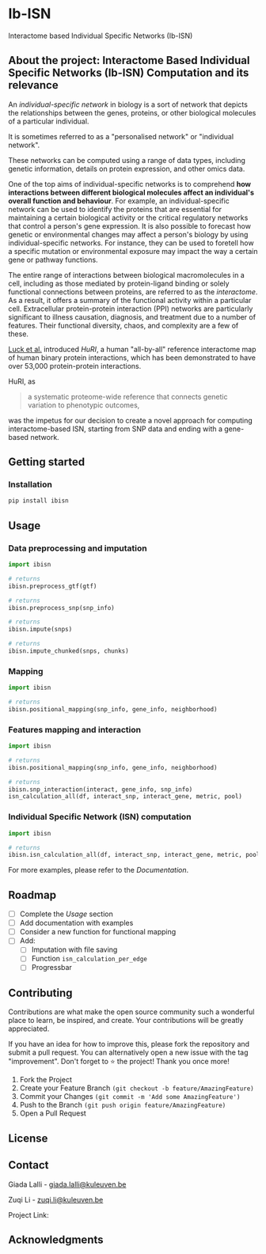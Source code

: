 # Ib-ISN
Interactome based Individual Specific Networks (Ib-ISN)

## About the project: Interactome Based Individual Specific Networks (Ib-ISN) Computation and its relevance

An *individual-specific network* in biology is a sort of network that depicts the relationships between the genes, proteins, or other biological molecules of a particular individual. 

It is sometimes referred to as a "personalised network" or "individual network". 

These networks can be computed using a range of data types, including genetic information, details on protein expression, and other omics data.

One of the top aims of individual-specific networks is to comprehend **how interactions between different biological molecules affect an individual's overall function and behaviour**. For example, an individual-specific network can be used to identify the proteins that are essential for maintaining a certain biological activity or the critical regulatory networks that control a person's gene expression. It is also possible to forecast how genetic or environmental changes may affect a person's biology by using individual-specific networks. For instance, they can be used to foretell how a specific mutation or environmental exposure may impact the way a certain gene or pathway functions.

The entire range of interactions between biological macromolecules in a cell, including as those mediated by protein-ligand binding or solely functional connections between proteins, are referred to as the *interactome*. As a result, it offers a summary of the functional activity within a particular cell. Extracellular protein-protein interaction (PPI) networks are particularly significant to illness causation, diagnosis, and treatment due to a number of features. Their functional diversity, chaos, and complexity are a few of these.

[Luck et al.](https://www.nature.com/articles/s41586-020-2188-x) introduced *HuRI*, a human "all-by-all" reference interactome map of human binary protein interactions, which has been demonstrated to have over 53,000 protein-protein interactions. 

HuRI, as 
> a systematic proteome-wide reference that connects genetic variation to phenotypic outcomes,

was the impetus for our decision to create a novel approach for computing interactome-based ISN, starting from SNP data and ending with a gene-based network.

## Getting started

### Installation

```bash
pip install ibisn
```

## Usage

### Data preprocessing and imputation

```python
import ibisn

# returns 
ibisn.preprocess_gtf(gtf)

# returns 
ibisn.preprocess_snp(snp_info)

# returns 
ibisn.impute(snps)

# returns 
ibisn.impute_chunked(snps, chunks)

```

### Mapping

```python
import ibisn

# returns 
ibisn.positional_mapping(snp_info, gene_info, neighborhood)

```
### Features mapping and interaction

```python
import ibisn

# returns 
ibisn.positional_mapping(snp_info, gene_info, neighborhood)

# returns 
ibisn.snp_interaction(interact, gene_info, snp_info)
isn_calculation_all(df, interact_snp, interact_gene, metric, pool)
```
### Individual Specific Network (ISN) computation

```python
import ibisn

# returns 
ibisn.isn_calculation_all(df, interact_snp, interact_gene, metric, pool)
```

For more examples, please refer to the _Documentation_.

## Roadmap
- [ ] Complete the _Usage_ section
- [ ] Add documentation with examples
- [ ] Consider a new function for functional mapping
- [ ] Add:
    - [ ] Imputation with file saving
    - [ ] Function ```isn_calculation_per_edge```
    - [ ] Progressbar

## Contributing

Contributions are what make the open source community such a wonderful place to learn, be inspired, and create. 
Your contributions will be greatly appreciated.

If you have an idea for how to improve this, please fork the repository and submit a pull request. You can alternatively open a new issue with the tag "improvement". Don't forget to :star: the project! Thank you once more!

1. Fork the Project
2. Create your Feature Branch `(git checkout -b feature/AmazingFeature)`
3. Commit your Changes `(git commit -m 'Add some AmazingFeature')`
4. Push to the Branch `(git push origin feature/AmazingFeature)`
5. Open a Pull Request

## License

## Contact
Giada Lalli - giada.lalli@kuleuven.be

Zuqi Li - zuqi.li@kuleuven.be

Project Link: 

## Acknowledgments

